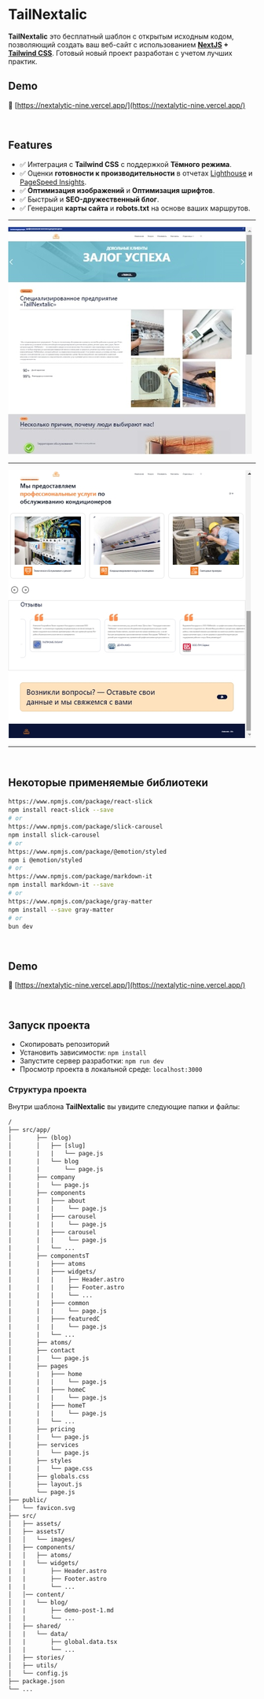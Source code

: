 # TailNextalic

**TailNextalic** это бесплатный шаблон с открытым исходным кодом, позволяющий создать ваш веб-сайт с
использованием **[NextJS](https://nextjs.org/) + [Tailwind CSS](https://tailwindcss.com/)**. Готовый новый проект
разработан с учетом лучших практик.

## Demo

📌 [https://nextalytic-nine.vercel.app/](https://nextalytic-nine.vercel.app/)


<br>

## Features

- ✅ Интеграция с **Tailwind CSS** с поддержкой **Тёмного режима**.
- ✅ Оценки **готовности к производительности** в отчетах [Lighthouse](https://web.dev/measure/)
  и [PageSpeed ​​​​Insights](https://pagespeed.web.dev/).
- ✅ **Оптимизация изображений** и **Оптимизация шрифтов**.
- ✅ Быстрый и **SEO-дружественный блог**.
- ✅ Генерация **карты сайта** и **robots.txt** на основе ваших маршрутов.

---

  <img src="./1.jpg" alt="Tailnext Theme Screenshot">

---

<img src="./2.jpg" alt="Tailnext Theme Screenshot">

---


<br>

## Некоторые применяемые библиотеки

```bash
https://www.npmjs.com/package/react-slick
npm install react-slick --save
# or
https://www.npmjs.com/package/slick-carousel
npm install slick-carousel
# or
https://www.npmjs.com/package/@emotion/styled
npm i @emotion/styled
# or
https://www.npmjs.com/package/markdown-it
npm install markdown-it --save
# or
https://www.npmjs.com/package/gray-matter
npm install --save gray-matter
# or
bun dev
```

<br>

## Demo

📌 [https://nextalytic-nine.vercel.app/](https://nextalytic-nine.vercel.app/)


<br>

## Запуск проекта

- Скопировать репозиторий
- Установить зависимости: `npm install`
- Запустите сервер разработки: `npm run dev`
- Просмотр проекта в локальной среде: `localhost:3000`

### Структура проекта

Внутри шаблона **TailNextalic** вы увидите следующие папки и файлы:

```
/
├── src/app/
│       ├── (blog)
│       │   ├── [slug]
|       |   |   └── page.js
|       |   └── blog
|       |       └── page.js
│       ├── company
|       |   └── page.js
│       ├── components
|       |   ├─── about
|       |   |    └── page.js
│       |   ├─── carousel
|       |   |    └── page.js
│       |   ├─── carousel
|       |   |    └── page.js
|       |   └── ...
│       ├── componentsT
|       |   ├─── atoms
|       |   ├─── widgets/
|       |   |    ├── Header.astro
|       |   |    ├── Footer.astro
|       |   |    └── ...
│       |   ├─── common
|       |   |    └── page.js
│       |   ├─── featuredC
|       |   |    └── page.js
|       |   └── ...
│       ├── atoms/
│       ├── contact
|       |   └── page.js
│       ├── pages
|       |   ├─── home
|       |   |    └── page.js
│       |   ├─── homeC
|       |   |    └── page.js
│       |   ├─── homeT
|       |   |    └── page.js
|       |   └── ...
│       ├── pricing
|       |   └── page.js
│       ├── services
|       |   └── page.js
│       ├── styles
|       |   └── page.css
│       ├── globals.css
│       ├── layout.js
│       └── page.js
├── public/
│   └── favicon.svg
├── src/
│   ├── assets/
│   ├── assetsT/
│   │   └── images/
│   ├── components/
│   │   ├── atoms/
|   |   └── widgets/
|   |       ├── Header.astro
|   |       ├── Footer.astro
|   |       └── ...
│   │── content/
│   |   └── blog/
│   |       ├── demo-post-1.md
│   |       └── ...
│   ├── shared/
│   |   └── data/
│   |       ├── global.data.tsx
│   |       └── ...
│   ├── stories/
│   ├── utils/
│   └── config.js
├── package.json
└── ...
```
